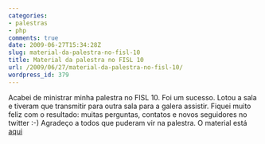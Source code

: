 ```yaml
---
categories:
- palestras
- php
comments: true
date: 2009-06-27T15:34:28Z
slug: material-da-palestra-no-fisl-10
title: Material da palestra no FISL 10
url: /2009/06/27/material-da-palestra-no-fisl-10/
wordpress_id: 379
---
```


Acabei de ministrar minha palestra no FISL 10. Foi um sucesso. Lotou a sala e tiveram que transmitir para outra sala para a galera assistir. Fiquei muito feliz com o resultado: muitas perguntas, contatos e novos seguidores no twitter :-)
Agradeço a todos que puderam vir na palestra.
O material está [aqui](https://eltonminetto/dev/files/talks/appwebescalaveisfisl-090627132805-phpapp02.pdf)
